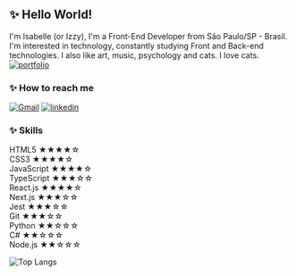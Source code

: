 ## ✨ Hello World!

I'm Isabelle (or Izzy), I'm a Front-End Developer from São Paulo/SP - Brasil.  
I'm interested in technology, constantly studying Front and Back-end technologies. I also like art, music, psychology and cats. I love cats.  
[![portfolio](https://img.shields.io/badge/my_portfolio-000?style=for-the-badge&logo=ko-fi&logoColor=white)](https://isabellegj.github.io/)

### ✨ How to reach me

[![Gmail](https://img.shields.io/badge/Gmail-D14836?style=for-the-badge&logo=gmail&logoColor=white)](mailto:isabellegjesuino@gmail.com)
[![linkedin](https://img.shields.io/badge/linkedin-0A66C2?style=for-the-badge&logo=linkedin&logoColor=white)](https://www.linkedin.com/in/isabelle-jesuino)

### ✨ Skills

HTML5 ★★★★☆  
CSS3 ★★★★☆  
JavaScript ★★★★☆  
TypeScript ★★★☆☆  
React.js ★★★★☆  
Next.js ★★★☆☆  
Jest ★★★☆☆  
Git ★★★☆☆  
Python ★★☆☆☆  
C# ★★☆☆☆  
Node.js ★★☆☆☆

![Top Langs](https://github-readme-stats-git-masterrstaa-rickstaa.vercel.app/api/top-langs/?username=isabellegj&layout=compact&bg_color=000&border_color=30A3DC&title_color=E94D5F&text_color=FFF)

